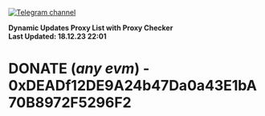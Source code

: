 [![Telegram channel](https://img.shields.io/endpoint?url=https://runkit.io/damiankrawczyk/telegram-badge/branches/master?url=https://t.me/n4z4v0d)](https://t.me/n4z4v0d) 

**Dynamic Updates Proxy List with Proxy Checker**  
**Last Updated: 18.12.23 22:01**

# DONATE (_any evm_) - 0xDEADf12DE9A24b47Da0a43E1bA70B8972F5296F2
